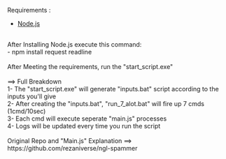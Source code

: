 Requirements :
- [Node.js](https://nodejs.org/en)
<br>
After Installing Node.js execute this command:<br>
- npm install request readline
<br>
<br>
After Meeting the requirements, run the "start_script.exe"
<br>
<br>
==> Full Breakdown <br>
1- The "start_script.exe" will generate "inputs.bat" script according to the inputs you'll give <br>
2- After creating the "inputs.bat", "run_7_alot.bat" will fire up 7 cmds (1cmd/10sec) <br>
3- Each cmd will execute seperate "main.js" processes <br>
4- Logs will be updated every time you run the script
<br>
<br>
Original Repo and "Main.js" Explanation ==> https://github.com/rezaniverse/ngl-spammer
